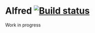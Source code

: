 # Alfred [![Build status](https://ci.appveyor.com/api/projects/status/ol7r703e1rmagn44?svg=true)](https://ci.appveyor.com/project/mseknibilel/alfred)
Work in progress
